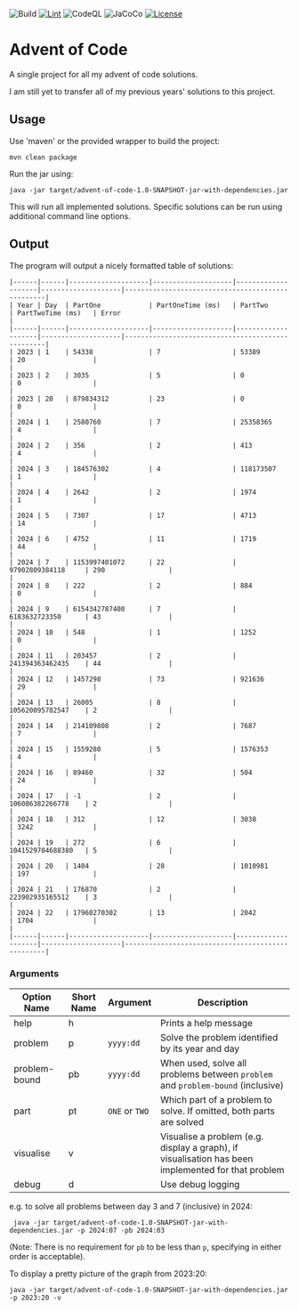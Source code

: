 ![Build](https://github.com/RevsRev/advent-of-code/actions/workflows/maven.yml/badge.svg)
[![Lint](https://github.com/RevsRev/advent-of-code/actions/workflows/super-linter.yml/badge.svg)](https://github.com/marketplace/actions/super-linter)
![CodeQL](https://github.com/RevsRev/advent-of-code/actions/workflows/codeql.yml/badge.svg)
![JaCoCo](https://github.com/RevsRev/advent-of-code/actions/workflows/jacoco-badge.yml/badge.svg)
[![License](https://img.shields.io/badge/License-Apache_2.0-blue.svg)](https://opensource.org/licenses/Apache-2.0)

# Advent of Code

A single project for all my advent of code solutions.

I am still yet to transfer all of my previous years' solutions to this project.

## Usage

Use 'maven' or the provided wrapper to build the project:
```shell
mvn clean package
```
Run the jar using:
```shell
java -jar target/advent-of-code-1.0-SNAPSHOT-jar-with-dependencies.jar
```

This will run all implemented solutions. Specific solutions can be run using additional command line options.

## Output

The program will output a nicely formatted table of solutions:

```shell
|------|------|--------------------|--------------------|--------------------|--------------------|--------------------------------------------------|
| Year | Day  | PartOne            | PartOneTime (ms)   | PartTwo            | PartTwoTime (ms)   | Error                                            |
|------|------|--------------------|--------------------|--------------------|--------------------|--------------------------------------------------|
| 2023 | 1    | 54338              | 7                  | 53389              | 20                 |                                                  |
| 2023 | 2    | 3035               | 5                  | 0                  | 0                  |                                                  |
| 2023 | 20   | 879834312          | 23                 | 0                  | 0                  |                                                  |
| 2024 | 1    | 2580760            | 7                  | 25358365           | 4                  |                                                  |
| 2024 | 2    | 356                | 2                  | 413                | 4                  |                                                  |
| 2024 | 3    | 184576302          | 4                  | 118173507          | 1                  |                                                  |
| 2024 | 4    | 2642               | 2                  | 1974               | 1                  |                                                  |
| 2024 | 5    | 7307               | 17                 | 4713               | 14                 |                                                  |
| 2024 | 6    | 4752               | 11                 | 1719               | 44                 |                                                  |
| 2024 | 7    | 1153997401072      | 22                 | 97902809384118     | 290                |                                                  |
| 2024 | 8    | 222                | 2                  | 884                | 0                  |                                                  |
| 2024 | 9    | 6154342787400      | 7                  | 6183632723350      | 43                 |                                                  |
| 2024 | 10   | 548                | 1                  | 1252               | 0                  |                                                  |
| 2024 | 11   | 203457             | 2                  | 241394363462435    | 44                 |                                                  |
| 2024 | 12   | 1457298            | 73                 | 921636             | 29                 |                                                  |
| 2024 | 13   | 26005              | 8                  | 105620095782547    | 2                  |                                                  |
| 2024 | 14   | 214109808          | 2                  | 7687               | 7                  |                                                  |
| 2024 | 15   | 1559280            | 5                  | 1576353            | 4                  |                                                  |
| 2024 | 16   | 89460              | 32                 | 504                | 24                 |                                                  |
| 2024 | 17   | -1                 | 2                  | 106086382266778    | 2                  |                                                  |
| 2024 | 18   | 312                | 12                 | 3038               | 3242               |                                                  |
| 2024 | 19   | 272                | 6                  | 1041529704688380   | 5                  |                                                  |
| 2024 | 20   | 1404               | 28                 | 1010981            | 197                |                                                  |
| 2024 | 21   | 176870             | 2                  | 223902935165512    | 3                  |                                                  |
| 2024 | 22   | 17960270302        | 13                 | 2042               | 1704               |                                                  |
|------|------|--------------------|--------------------|--------------------|--------------------|--------------------------------------------------|

```

### Arguments

| Option Name   | Short Name | Argument       | Description                                                                                        |
|---------------|------------|----------------|----------------------------------------------------------------------------------------------------|
| help          | h          |                | Prints a help message                                                                              |
| problem       | p          | `yyyy:dd`      | Solve the problem identified by its year and day                                                   |
| problem-bound | pb         | `yyyy:dd`      | When used, solve all problems between `problem` and `problem-bound` (inclusive)                    |
| part          | pt         | `ONE` or `TWO` | Which part of a problem to solve. If omitted, both parts are solved                                |
| visualise     | v          |                | Visualise a problem (e.g. display a graph), if visualisation has been implemented for that problem |
| debug         | d          |                | Use debug logging                                                                                  |

e.g. to solve all problems between day 3 and 7 (inclusive) in 2024:
```shell
 java -jar target/advent-of-code-1.0-SNAPSHOT-jar-with-dependencies.jar -p 2024:07 -pb 2024:03
```
(Note: There is no requirement for `pb` to be less than `p`, specifying in either order is acceptable).

To display a pretty picture of the graph from 2023:20:
```shell
java -jar target/advent-of-code-1.0-SNAPSHOT-jar-with-dependencies.jar -p 2023:20 -v
```
